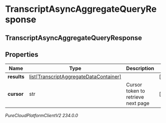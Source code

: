# TranscriptAsyncAggregateQueryResponse

## TranscriptAsyncAggregateQueryResponse

## Properties

|Name | Type | Description | Notes|
|------------ | ------------- | ------------- | -------------|
| **results** | [list[TranscriptAggregateDataContainer]](TranscriptAggregateDataContainer) |  | [optional] |
| **cursor** | str | Cursor token to retrieve next page | [optional] |



_PureCloudPlatformClientV2 234.0.0_

